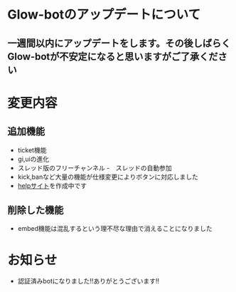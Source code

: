 # Glow-botのアップデートについて
## 一週間以内にアップデートをします。その後しばらくGlow-botが不安定になると思いますがご了承ください
# 変更内容
## 追加機能
- ticket機能
- gi,uiの進化
- スレッド版のフリーチャンネル
-　スレッドの自動参加
- kick,banなど大量の機能が仕様変更によりボタンに対応しました
- [helpサイト](https://help.glow-bot.com/)を作成中です
## 削除した機能
- embed機能は混乱するという理不尽な理由で消えることになりました
# お知らせ
- 認証済みbotになりました!!ありがとうございます!!
